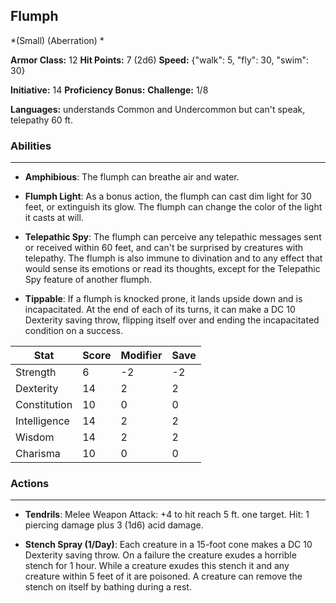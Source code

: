 ## Flumph
*(Small) (Aberration) *

**Armor Class:** 12
**Hit Points:** 7 (2d6)
**Speed:** {"walk": 5, "fly": 30, "swim": 30}

**Initiative:** 14
**Proficiency Bonus:**
**Challenge:** 1/8

**Languages:** understands Common and Undercommon but can't speak, telepathy 60 ft.

### Abilities
 --- 
- **Amphibious**: The flumph can breathe air and water.

- **Flumph Light**: As a bonus action, the flumph can cast dim light for 30 feet, or extinguish its glow. The flumph can change the color of the light it casts at will.

- **Telepathic Spy**: The flumph can perceive any telepathic messages sent or received within 60 feet, and can't be surprised by creatures with telepathy. The flumph is also immune to divination and to any effect that would sense its emotions or read its thoughts, except for the Telepathic Spy feature of another flumph.

- **Tippable**: If a flumph is knocked prone, it lands upside down and is incapacitated. At the end of each of its turns, it can make a DC 10 Dexterity saving throw, flipping itself over and ending the incapacitated condition on a success.



| Stat | Score | Modifier | Save |
| ---- | ---- | ---- | ---- |
| Strength | 6 | -2 | -2 |
| Dexterity | 14 | 2 | 2 |
| Constitution | 10 | 0 | 0 |
| Intelligence | 14 | 2 | 2 |
| Wisdom | 14 | 2 | 2 |
| Charisma | 10 | 0 | 0 |

### Actions
 --- 
- **Tendrils**: Melee Weapon Attack: +4 to hit  reach 5 ft.  one target. Hit: 1 piercing damage plus 3 (1d6) acid damage.

- **Stench Spray (1/Day)**: Each creature in a 15-foot cone makes a DC 10 Dexterity saving throw. On a failure  the creature exudes a horrible stench for 1 hour. While a creature exudes this stench  it and any creature within 5 feet of it are poisoned. A creature can remove the stench on itself by bathing during a rest.

